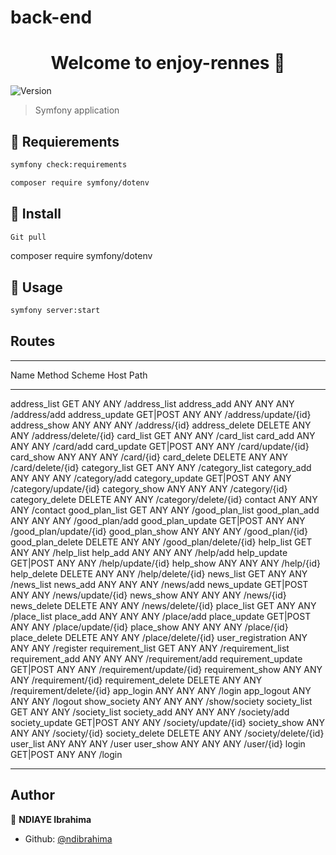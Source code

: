 # back-end
<h1 align="center">Welcome to enjoy-rennes 👋</h1>
<p>
  <img alt="Version" src="https://img.shields.io/badge/version-0.1.0-blue.svg?cacheSeconds=2592000" />
</p>

> Symfony application

## 💾 Requierements
```sh
symfony check:requirements
```
```sh
composer require symfony/dotenv
```

## 💾 Install

```sh
Git pull 
```

composer require symfony/dotenv

## 🔨 Usage

```sh
symfony server:start 
```

## Routes
  -------------------------- ---------- -------- ------ ----------------------------------- 
  Name                       Method     Scheme   Host   Path                               
 -------------------------- ---------- -------- ------ ----------------------------------- 
  address_list               GET        ANY      ANY    /address_list
  address_add                ANY        ANY      ANY    /address/add
  address_update             GET|POST   ANY      ANY    /address/update/{id}
  address_show               ANY        ANY      ANY    /address/{id}
  address_delete             DELETE     ANY      ANY    /address/delete/{id}
  card_list                  GET        ANY      ANY    /card_list
  card_add                   ANY        ANY      ANY    /card/add
  card_update                GET|POST   ANY      ANY    /card/update/{id}
  card_show                  ANY        ANY      ANY    /card/{id}
  card_delete                DELETE     ANY      ANY    /card/delete/{id}
  category_list              GET        ANY      ANY    /category_list
  category_add               ANY        ANY      ANY    /category/add
  category_update            GET|POST   ANY      ANY    /category/update/{id}
  category_show              ANY        ANY      ANY    /category/{id}
  category_delete            DELETE     ANY      ANY    /category/delete/{id}
  contact                    ANY        ANY      ANY    /contact
  good_plan_list             GET        ANY      ANY    /good_plan_list
  good_plan_add              ANY        ANY      ANY    /good_plan/add
  good_plan_update           GET|POST   ANY      ANY    /good_plan/update/{id}
  good_plan_show             ANY        ANY      ANY    /good_plan/{id}
  good_plan_delete           DELETE     ANY      ANY    /good_plan/delete/{id}
  help_list                  GET        ANY      ANY    /help_list
  help_add                   ANY        ANY      ANY    /help/add
  help_update                GET|POST   ANY      ANY    /help/update/{id}
  help_show                  ANY        ANY      ANY    /help/{id}
  help_delete                DELETE     ANY      ANY    /help/delete/{id}
  news_list                  GET        ANY      ANY    /news_list
  news_add                   ANY        ANY      ANY    /news/add
  news_update                GET|POST   ANY      ANY    /news/update/{id}
  news_show                  ANY        ANY      ANY    /news/{id}
  news_delete                DELETE     ANY      ANY    /news/delete/{id}
  place_list                 GET        ANY      ANY    /place_list
  place_add                  ANY        ANY      ANY    /place/add
  place_update               GET|POST   ANY      ANY    /place/update/{id}
  place_show                 ANY        ANY      ANY    /place/{id}
  place_delete               DELETE     ANY      ANY    /place/delete/{id}
  user_registration          ANY        ANY      ANY    /register
  requirement_list           GET        ANY      ANY    /requirement_list
  requirement_add            ANY        ANY      ANY    /requirement/add
  requirement_update         GET|POST   ANY      ANY    /requirement/update/{id}
  requirement_show           ANY        ANY      ANY    /requirement/{id}
  requirement_delete         DELETE     ANY      ANY    /requirement/delete/{id}
  app_login                  ANY        ANY      ANY    /login
  app_logout                 ANY        ANY      ANY    /logout
  show_society               ANY        ANY      ANY    /show/society
  society_list               GET        ANY      ANY    /society_list
  society_add                ANY        ANY      ANY    /society/add
  society_update             GET|POST   ANY      ANY    /society/update/{id}
  society_show               ANY        ANY      ANY    /society/{id}
  society_delete             DELETE     ANY      ANY    /society/delete/{id}
  user_list                  ANY        ANY      ANY    /user
  user_show                  ANY        ANY      ANY    /user/{id}
  login                      GET|POST   ANY      ANY    /login
 -------------------------- ---------- -------- ------ -----------------------------------

## Author

👤 **NDIAYE Ibrahima**

* Github: [@ndibrahima](https://github.com/ndibrahima)


